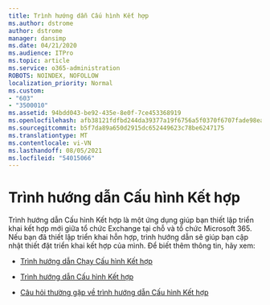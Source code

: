```yaml
---
title: Trình hướng dẫn Cấu hình Kết hợp
ms.author: dstrome
author: dstrome
manager: dansimp
ms.date: 04/21/2020
ms.audience: ITPro
ms.topic: article
ms.service: o365-administration
ROBOTS: NOINDEX, NOFOLLOW
localization_priority: Normal
ms.custom:
- "603"
- "3500010"
ms.assetid: 94bdd043-be92-435e-8e0f-7ce453368919
ms.openlocfilehash: afb38121fdfbd244da39377a19f6756a5f0370f6707fade98eaf53def6981696
ms.sourcegitcommit: b5f7da89a650d2915dc652449623c78be6247175
ms.translationtype: MT
ms.contentlocale: vi-VN
ms.lasthandoff: 08/05/2021
ms.locfileid: "54015066"
---
```

# <a name="hybrid-configuration-wizard"></a>Trình hướng dẫn Cấu hình Kết hợp

Trình hướng dẫn Cấu hình Kết hợp là một ứng dụng giúp bạn thiết lập triển khai kết hợp mới giữa tổ chức Exchange tại chỗ và tổ chức Microsoft 365. Nếu bạn đã thiết lập triển khai hỗn hợp, trình hướng dẫn sẽ giúp bạn cập nhật thiết đặt triển khai kết hợp của mình. Để biết thêm thông tin, hãy xem:
  
- [Trình hướng dẫn Chạy Cấu hình Kết hợp](https://technet.microsoft.com/library/mt595788%28v=exchg.150%29.aspx)

- [Trình hướng dẫn Cấu hình Kết hợp](https://technet.microsoft.com/library/hh529921%28v=exchg.150%29.aspx)

- [Câu hỏi thường gặp về trình hướng dẫn Cấu hình Kết hợp](https://technet.microsoft.com/library/mt488940%28v=exchg.150%29.aspx)
